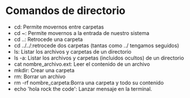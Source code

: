 # Comandos de directorio
- cd: Permite movernos entre carpetas
- cd ~: Permite movernos a la entrada de nuestro sistema
- cd ..: Retrocede una carpeta
- cd ../../:retrocede dos carpetas (tantas como ../ tengamos seguidos)
- ls: Listar los archivos y carpetas de un directorio
- ls -a: Listar los archivos y carpetas (incluidos ocultos) de un directorio
- cat nombre_archivo.ext: Leer el contenido de un archivo
- mkdir: Crear una carpeta
- rm: Borrar un archivo
- rm -rf nombre_carpeta:Borra una carpeta y todo su contenido
- echo 'hola rock the code': Lanzar mensaje en la terminal.
